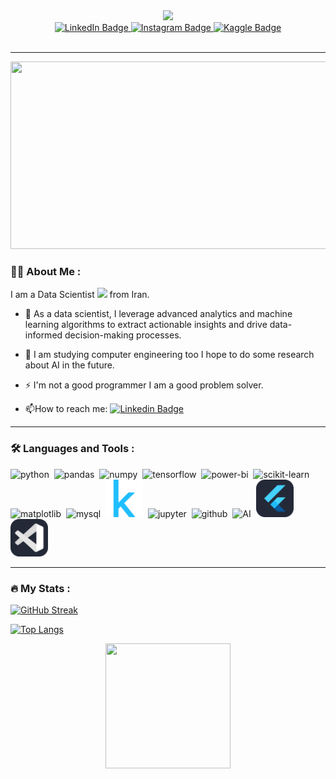 <div id="header" align="center">
  <img src="https://media.giphy.com/media/v1.Y2lkPTc5MGI3NjExZjZzb2o3c200NzhyMGc3dXY5YnJldWViemhzODd6ODA3ZXF5b2l2MSZlcD12MV9pbnRlcm5hbF9naWZfYnlfaWQmY3Q9cw/Qo2dupDib32rkTY4hX/giphy.gif" width='450'/>
</div>
<div id="badges" align="center">
  <a href="https://www.linkedin.com/in/mostafamhmdi/">
    <img src="https://img.shields.io/badge/LinkedIn-blue?style=for-the-badge&logo=linkedin&logoColor=white" alt="LinkedIn Badge"/>
  </a>
  <a href="https://www.instagram.com/mostafa_mhammadi/">
    <img src="https://img.shields.io/badge/Instagram-red?style=for-the-badge&logo=Instagram&logoColor=white" alt="Instagram Badge"/>
  </a>
  <a href="https://www.kaggle.com/mostafamohammadi1">
    <img src="https://img.shields.io/badge/Kaggle-blue?style=for-the-badge&logo=kaggle&logoColor=white" alt="Kaggle Badge"/>
  </a>
</div>

<div id="counter" align="center">
  <img src="https://komarev.com/ghpvc/?username=mostafamhmdi&style=flat-square&color=blue" alt=""/>
</div>


---
<div align="center">
  <img src="https://media.giphy.com/media/v1.Y2lkPTc5MGI3NjExenpuNnI5eW8yb2M5YmM4aXMzN2lnZjJiNG9tanh1aTg3cTV2cGkydCZlcD12MV9pbnRlcm5hbF9naWZfYnlfaWQmY3Q9cw/x4unLoM3hApc2Cw5kO/giphy.gif" width="600" height="300"/>
</div>

### :man_technologist: About Me :
I am a Data Scientist <img src="https://media.giphy.com/media/WUlplcMpOCEmTGBtBW/giphy.gif" width="30"> from Iran.

- :telescope: As a data scientist, I leverage advanced analytics and machine learning algorithms to extract actionable insights and drive data-informed decision-making processes.

- :seedling: I am studying computer engineering too I hope to do some research about AI in the future.

- :zap: I'm not a good programmer I am a good problem solver.

- :mailbox:How to reach me: [![Linkedin Badge](https://img.shields.io/badge/-Mostafa-blue?style=flat&logo=Linkedin&logoColor=white)](https://www.linkedin.com/in/mostafamhmdi/)

---

### :hammer_and_wrench: Languages and Tools :
<div>
  <img src="https://github.com/onemarc/tech-icons/blob/main/icons/python-dark.svg" title="python" alt="python" width="60" height="60"/>&nbsp;
  <img src="https://github.com/onemarc/tech-icons/blob/main/icons/pandas-dark.svg" title="pandas" alt="pandas" width="60" height="60"/>&nbsp;
  <img src="https://github.com/onemarc/tech-icons/blob/main/icons/numpy-dark.svg" title="numpy" alt="numpy" width="60" height="60"/>&nbsp;
  <img src="https://github.com/onemarc/tech-icons/blob/main/icons/tensorflow-dark.svg" title="tensorflow" alt="tensorflow" width="60" height="60"/>&nbsp;
  <img src="https://github.com/onemarc/tech-icons/blob/main/icons/powerbi-dark.svg" title="power-bi" alt="power-bi" width="60" height="60"/>&nbsp;
  <img src="https://github.com/tandpfun/skill-icons/blob/main/icons/ScikitLearn-Dark.svg" title="scikit-learn" alt="scikit-learn" width="60" height="60"/>&nbsp;
  <img src="https://github.com/onemarc/tech-icons/blob/main/icons/matplotlib-dark.svg" title="matplotlib" alt="matplotlib" width="60" height="60"/>&nbsp;
  <img src="https://github.com/onemarc/tech-icons/blob/main/icons/mysql-dark.svg" title="mysql" alt="mysql" width="60" height="60"/>&nbsp;
  <img src="https://github.com/devicons/devicon/blob/master/icons/kaggle/kaggle-original.svg" title="kaggle" alt="kaggle" width="60" height="60"/>&nbsp;
  <img src="https://github.com/onemarc/tech-icons/blob/main/icons/jupyter-dark.svg" title="jupyter" alt="jupyter" width="60" height="60"/>&nbsp;
  <img src="https://github.com/onemarc/tech-icons/blob/main/icons/github-dark.svg" title="github" alt="github" width="60" height="60"/>&nbsp;
  <img src="https://github.com/tandpfun/skill-icons/blob/main/icons/ai-Dark.svg" title="AI" alt="AI" width="60" height="60"/>&nbsp;
  <img src="https://github.com/tandpfun/skill-icons/blob/main/icons/Flutter-Dark.svg" title="Flutter" alt="Flutter" width="60" height="60"/>&nbsp;
  <img src="https://github.com/tandpfun/skill-icons/blob/main/icons/VSCode-Dark.svg" title="vscode" alt="vscode" width="60" height="60"/>&nbsp;
</div>

---

### :fire: My Stats :

[![GitHub Streak](http://github-readme-streak-stats.herokuapp.com?user=mostafamhmdi&theme=dark&hide_border=true&date_format=%5BY.%5Dn.j)](https://git.io/streak-stats)

[![Top Langs](https://github-readme-stats.vercel.app/api/top-langs/?username=mostafamhmdi&layout=compact&theme=vision-friendly-dark)](https://github.com/anuraghazra/github-readme-stats)

<div id="coffee" align="center"  width="200" height="200">
  <a href="https://www.coffeebede.com/mostafamhmdi">
  <img class="img-fluid" src="https://coffeebede.ir/DashboardTemplateV2/app-assets/images/banner/default-yellow.svg" width="200" height="200" /></a>
</div>
